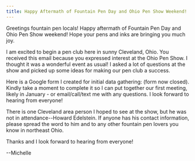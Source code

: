 ```yaml
---
title: Happy Aftermath of Fountain Pen Day and Ohio Pen Show Weekend!
---
```


Greetings fountain pen locals!
Happy aftermath of Fountain Pen Day and Ohio Pen Show weekend!
Hope your pens and inks are bringing you much joy. 

I am excited to begin a pen club here in sunny Cleveland, Ohio.
You received this email because you expressed interest at the Ohio Pen Show.
I thought it was a wonderful event as usual!
I asked a lot of questions at the show and picked up some ideas for making our pen club a success.

Here is a Google form I created for initial data gathering: (form now closed).
Kindly take a moment to complete it so I can put together our first meeting, likely in January - or email/call/text me with any questions.
I look forward to hearing from everyone!

There is one Cleveland area person I hoped to see at the show, but he was not in attendance--Howard Edelstein.
If anyone has his contact information, please spread the word to him and to any other fountain pen lovers you know in northeast Ohio.

Thanks and I look forward to hearing from everyone!

--Michelle
